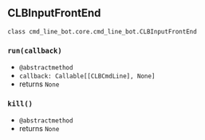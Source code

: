 ## CLBInputFrontEnd
`class cmd_line_bot.core.cmd_line_bot.CLBInputFrontEnd`
### `run(callback)`

- `@abstractmethod`
- `callback: Callable[[CLBCmdLine], None]`
- returns `None`

### `kill()`

- `@abstractmethod`
- returns `None`
